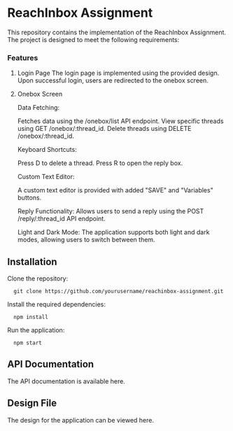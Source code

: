 # ReachInbox Assignment

This repository contains the implementation of the ReachInbox Assignment. The project is designed to meet the following requirements:

### Features

1. Login Page
   The login page is implemented using the provided design.
   Upon successful login, users are redirected to the onebox screen.

2. Onebox Screen

   Data Fetching:
   
      Fetches data using the /onebox/list API endpoint.
      View specific threads using GET /onebox/:thread_id.
      Delete threads using DELETE /onebox/:thread_id.
   
   Keyboard Shortcuts:

      Press D to delete a thread.
      Press R to open the reply box.

   Custom Text Editor:

      A custom text editor is provided with added "SAVE" and "Variables" buttons.

   Reply Functionality:
      Allows users to send a reply using the POST /reply/:thread_id API endpoint.


   Light and Dark Mode:
      The application supports both light and dark modes, allowing users to switch between them.

## Installation

Clone the repository:

      git clone https://github.com/yourusername/reachinbox-assignment.git

Install the required dependencies:

      npm install

Run the application:

      npm start


## API Documentation
The API documentation is available here.

## Design File
The design for the application can be viewed here.
